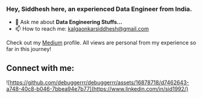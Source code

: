 ### Hey, Siddhesh here, an experienced Data Engineer from India.

- 💬 Ask me about **Data Engineering Stuffs...**
- 📫 How to reach me: kalgaonkarsiddhesh@gmail.com

Check out my [Medium](https://sidk17.medium.com) profile. All views are personal from my experience so far in this journey!

## Connect with me:


![https://github.com/debuggerrr/debuggerrr/assets/16878718/d7462643-a748-40c8-b046-7bbea94e7b77](https://www.linkedin.com/in/sid1992/)
